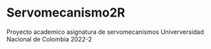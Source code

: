 # Servomecanismo2R
Proyecto academico asignatura de servomecanismos Univerversidad Nacional de Colombia 2022-2
